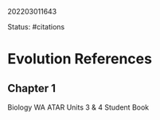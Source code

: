 202203011643

Status: #citations

# Evolution References
## Chapter 1
Biology WA ATAR Units 3 & 4 Student Book